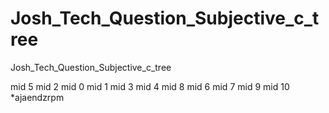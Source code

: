# Josh_Tech_Question_Subjective_c_tree
Josh_Tech_Question_Subjective_c_tree

mid 5
mid 2
mid 0
mid 1
mid 3
mid 4
mid 8
mid 6
mid 7
mid 9
mid 10
*ajaendzrpm
